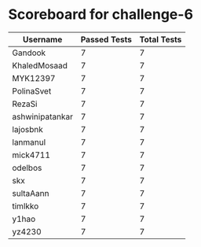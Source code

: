 # Scoreboard for challenge-6
| Username   | Passed Tests | Total Tests |
|------------|--------------|-------------|
| Gandook | 7 | 7 |
| KhaledMosaad | 7 | 7 |
| MYK12397 | 7 | 7 |
| PolinaSvet | 7 | 7 |
| RezaSi | 7 | 7 |
| ashwinipatankar | 7 | 7 |
| lajosbnk | 7 | 7 |
| lanmanul | 7 | 7 |
| mick4711 | 7 | 7 |
| odelbos | 7 | 7 |
| skx | 7 | 7 |
| sultaAann | 7 | 7 |
| timlkko | 7 | 7 |
| y1hao | 7 | 7 |
| yz4230 | 7 | 7 |
